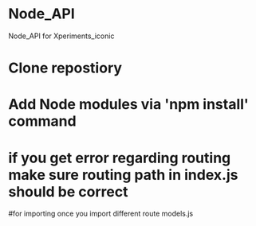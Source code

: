 # Node_API
Node_API for Xperiments_iconic

# Clone repostiory
# Add Node modules via 'npm install' command
# if you get error regarding routing make sure routing path in index.js should be correct 
#for importing once you import  different route models.js

